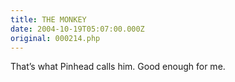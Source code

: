 ```yaml
---
title: THE MONKEY
date: 2004-10-19T05:07:00.000Z
original: 000214.php
---
```


That’s what Pinhead calls him. Good enough for me.

